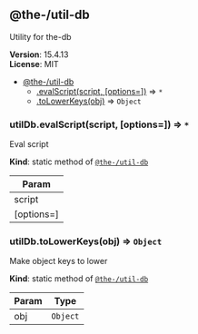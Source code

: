 <!--- Code generated by @the-/script-doc. DO NOT EDIT. -->

<a name="module_@the-/util-db"></a>

## @the-/util-db
Utility for the-db

**Version**: 15.4.13  
**License**: MIT  

* [@the-/util-db](#module_@the-/util-db)
    * [.evalScript(script, [options&#x3D;])](#module_@the-/util-db.evalScript) ⇒ <code>\*</code>
    * [.toLowerKeys(obj)](#module_@the-/util-db.toLowerKeys) ⇒ <code>Object</code>

<a name="module_@the-/util-db.evalScript"></a>

### utilDb.evalScript(script, [options&#x3D;]) ⇒ <code>\*</code>
Eval script

**Kind**: static method of [<code>@the-/util-db</code>](#module_@the-/util-db)  

| Param |
| --- |
| script | 
| [options=] | 

<a name="module_@the-/util-db.toLowerKeys"></a>

### utilDb.toLowerKeys(obj) ⇒ <code>Object</code>
Make object keys to lower

**Kind**: static method of [<code>@the-/util-db</code>](#module_@the-/util-db)  

| Param | Type |
| --- | --- |
| obj | <code>Object</code> | 


